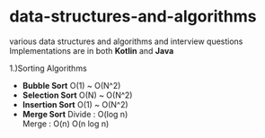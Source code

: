 # data-structures-and-algorithms
various data structures and algorithms and interview questions
Implementations are in both **Kotlin** and **Java**

1.)Sorting Algorithms
- **Bubble Sort**     O(1) ~ O(N^2)
- **Selection Sort**   O(N) ~ O(N^2)
- **Insertion Sort**     O(1) ~ O(N^2)
- **Merge Sort**     Divide :  O(log n)  
                     Merge  :  O(n) 
                     O(n log n)  

